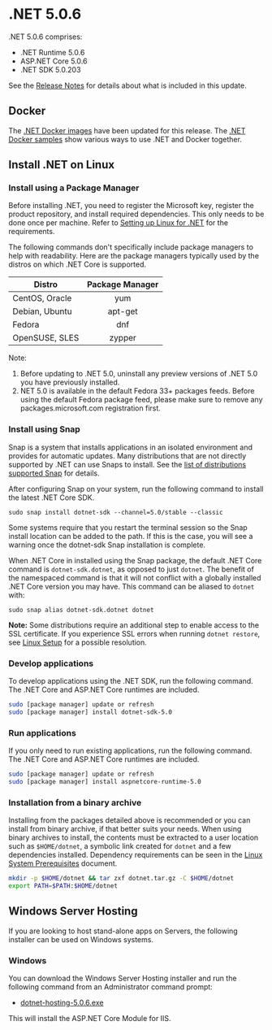 # .NET 5.0.6

.NET 5.0.6 comprises:

* .NET Runtime 5.0.6
* ASP.NET Core 5.0.6
* .NET SDK 5.0.203

See the [Release Notes][release-notes] for details about what is included in this update.

## Docker

The [.NET Docker images](https://hub.docker.com/_/microsoft-dotnet) have been updated for this release. The [.NET Docker samples](https://github.com/dotnet/dotnet-docker/blob/main/samples/README.md) show various ways to use .NET and Docker together.

## Install .NET on Linux

### Install using a Package Manager

Before installing .NET, you need to register the Microsoft key, register the product repository, and install required dependencies. This only needs to be done once per machine. Refer to [Setting up Linux for .NET][linux-setup] for the requirements.

The following commands don't specifically include package managers to help with readability. Here are the package managers typically used by the distros on which .NET Core is supported.

| Distro | Package Manager  |
| ---             | :----:  |
| CentOS, Oracle  | yum     |
| Debian, Ubuntu  | apt-get |
| Fedora          | dnf     |
| OpenSUSE, SLES  | zypper  |

Note:

1. Before updating to .NET 5.0, uninstall any preview versions of .NET 5.0 you have previously installed.
2. NET 5.0 is available in the default Fedora 33+ packages feeds. Before using the default Fedora package feed, please make sure to remove any packages.microsoft.com registration first.

### Install using Snap

Snap is a system that installs applications in an isolated environment and provides for automatic updates. Many distributions that are not directly supported by .NET can use Snaps to install. See the [list of distributions supported Snap](https://docs.snapcraft.io/installing-snapd/6735) for details.

After configuring Snap on your system, run the following command to install the latest .NET Core SDK.

`sudo snap install dotnet-sdk --channel=5.0/stable --classic`

Some systems require that you restart the terminal session so the Snap install location can be added to the path. If this is the case, you will see a warning once the dotnet-sdk Snap installation is complete.

When .NET Core in installed using the Snap package, the default .NET Core command is `dotnet-sdk.dotnet`, as opposed to just `dotnet`. The benefit of the namespaced command is that it will not conflict with a globally installed .NET Core version you may have. This command can be aliased to `dotnet` with:

`sudo snap alias dotnet-sdk.dotnet dotnet`

**Note:** Some distributions require an additional step to enable access to the SSL certificate. If you experience SSL errors when running `dotnet restore`, see [Linux Setup](https://learn.microsoft.com/dotnet/core/install/) for a possible resolution.

### Develop applications

To develop applications using the .NET SDK, run the following command. The .NET Core and ASP.NET Core runtimes are included.

```bash
sudo [package manager] update or refresh
sudo [package manager] install dotnet-sdk-5.0
```

### Run applications

If you only need to run existing applications, run the following command. The .NET Core and ASP.NET Core runtimes are included.

```bash
sudo [package manager] update or refresh
sudo [package manager] install aspnetcore-runtime-5.0
```

### Installation from a binary archive

Installing from the packages detailed above is recommended or you can install from binary archive, if that better suits your needs. When using binary archives to install, the contents must be extracted to a user location such as `$HOME/dotnet`, a symbolic link created for `dotnet` and a few dependencies installed. Dependency requirements can be seen in the [Linux System Prerequisites](../linux-packages.md) document.

```bash
mkdir -p $HOME/dotnet && tar zxf dotnet.tar.gz -C $HOME/dotnet
export PATH=$PATH:$HOME/dotnet
```

## Windows Server Hosting

If you are looking to host stand-alone apps on Servers, the following installer can be used on Windows systems.

### Windows

You can download the Windows Server Hosting installer and run the following command from an Administrator command prompt:

* [dotnet-hosting-5.0.6.exe][dotnet-hosting-win.exe]

This will install the ASP.NET Core Module for IIS.

[blob-runtime]: https://dotnetcli.blob.core.windows.net/dotnet/Runtime/
[blob-sdk]: https://dotnetcli.blob.core.windows.net/dotnet/Sdk/
[release-notes]: 5.0.6.md
[linux-setup]: https://learn.microsoft.com/dotnet/core/install/linux

[dotnet-hosting-win.exe]: https://download.visualstudio.microsoft.com/download/pr/24847c36-9f3a-40c1-8e3f-4389d954086d/0e8ae4f4a8e604a6575702819334d703/dotnet-hosting-5.0.6-win.exe
